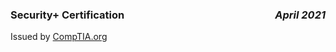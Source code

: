 <div style="width: 100%; height: {{include.h}}">
  <h3 style="width: 80%; float: left">
      Security+ Certification
  </h3>
  <h3 style="width: 20%; height: {{include.h}}; float: right; text-align: right">
      <i>April 2021</i>
  </h3>
</div>

Issued by [CompTIA.org](https://comptia.org)
